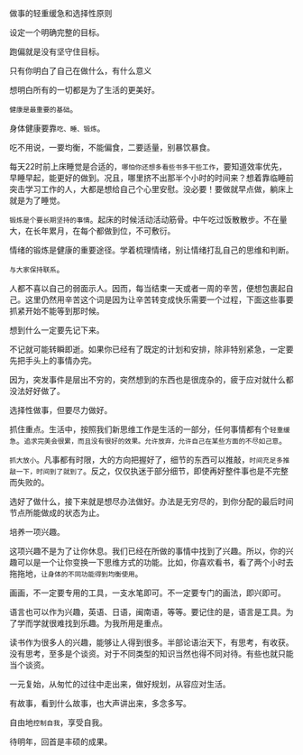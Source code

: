 做事的轻重缓急和选择性原则    

设定一个明确完整的目标。   

跑偏就是没有坚守住目标。   

只有你明白了自己在做什么，有什么意义   

想明白所有的一切都是为了生活的更美好。   


`健康是最重要的基础`。   

身体健康要靠`吃、睡、锻炼`。   

吃不用说，一要均衡，不能偏食，二要适量，别暴饮暴食。   

每天22时前上床睡觉是合适的，`哪怕你还想多看些书多干些工作`，要知道效率优先，早睡早起，能更好的做到。况且，哪里挤不出那半个小时的时间来？想着靠临睡前突击学习工作的人，大都是想给自己个心里安慰。没必要！要做就早点做，躺床上就是为了睡觉。   

`锻炼是个要长期坚持的事情`。起床的时候活动活动筋骨。中午吃过饭散散步。不在量大，在长年累月，在每个都做到位，不可敷衍。   

情绪的锻炼是健康的重要途径。学着梳理情绪，别让情绪打乱自己的思维和判断。   


`与大家保持联系`。   

人都不喜以自己的弱面示人。因而，每当结束一天或者一周的辛苦，便想包裹起自己。这里仍然用辛苦这个词是因为让辛苦转变成快乐需要一个过程，下面这些事要抓紧开始不能等到那时候。   

想到什么一定要先记下来。   

不记就可能转瞬即逝。如果你已经有了既定的计划和安排，除非特别紧急，一定要先把手头上的事情办完。   

因为，突发事件是层出不穷的，突然想到的东西也是很庞杂的，疲于应对就什么都没法好好做了。   


选择性做事，但要尽力做好。   

抓住重点。生活中，按照我们新思维工作是生活的一部分，任何事情都有个`轻重缓急`。`追求完美会很累，而且没有很好的效果。允许放弃，允许自己在某些方面的不尽如己意`。   

`抓大放小`。凡事都有时限，大的方向把握好了，细节的东西可以推敲，`时间充足多推敲一下，时间到了就到了`。反之，仅仅执迷于部分细节，即使再好整件事也是不完整而失败的。   

选好了做什么，接下来就是想尽办法做好。办法是无穷尽的，到你分配的最后时间节点所能做成的状态为止。   


培养一项兴趣。   

这项兴趣不是为了让你休息。我们已经在所做的事情中找到了兴趣。所以，你的兴趣可以是一个让你变换一下思维方式的功能。比如，你喜欢看书，看了两个小时去拖拖地，`让身体的不同功能得到均衡使用`。   

画画，不一定要专用的工具，一支水笔即可。不一定要专门的画法，即兴即可。   

语言也可以作为兴趣，英语、日语，闽南语，等等。要记住的是，语言是工具。为了学而学就很难找到乐趣。为我所用是重点。   

读书作为很多人的兴趣，能够让人得到很多。半部论语治天下，有思考，有收获。没有思考，至多是个谈资。对于不同类型的知识当然也得不同对待。有些也就只能当个谈资。   

一元复始，从匆忙的过往中走出来，做好规划，从容应对生活。   

有故事，看到什么故事，也大声讲出来，多念多写。   

自由地`控制自我`，享受自我。   

待明年，回首是丰硕的成果。   